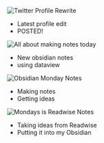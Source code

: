 
![Twitter Profile Rewrite](Twitter%20Profile%20Rewrite.png)
- Latest profile edit
- POSTED!


![All about making notes today](All%20about%20making%20notes%20today.png)
- New obsidian notes
- using dataview

![Obsidian Monday Notes](Obsidian%20Monday%20Notes.png)

- Making notes
- Getting ideas

![Mondays is Readwise Notes](Mondays%20is%20Readwise%20Notes.png)
- Taking ideas from Readwise
- Putting it into my Obsidian